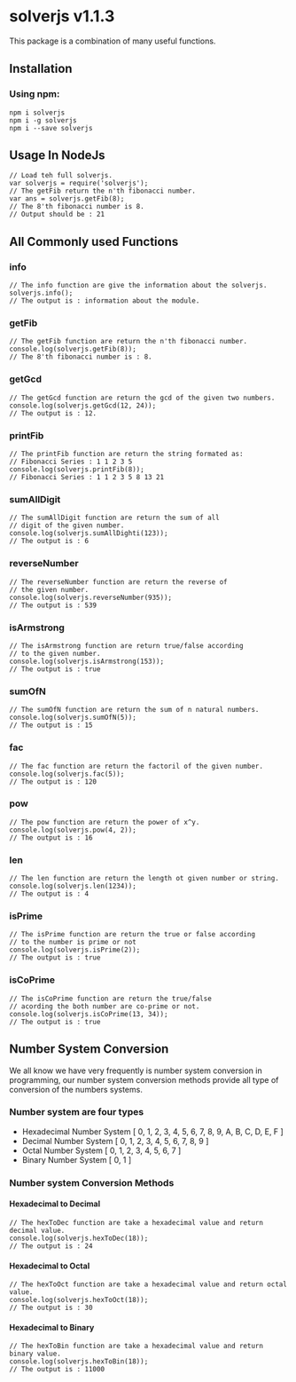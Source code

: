 # solverjs v1.1.3
This package is a combination of many useful functions.

## Installation
### Using npm:
    npm i solverjs
    npm i -g solverjs
    npm i --save solverjs

## Usage In NodeJs
    // Load teh full solverjs.
    var solverjs = require('solverjs');
    // The getFib return the n'th fibonacci number.
    var ans = solverjs.getFib(8);
    // The 8'th fibonacci number is 8.
    // Output should be : 21

## All Commonly used Functions
### info
    // The info function are give the information about the solverjs.
    solverjs.info();
    // The output is : information about the module.

### getFib
    // The getFib function are return the n'th fibonacci number.
    console.log(solverjs.getFib(8));
    // The 8'th fibonacci number is : 8.

### getGcd
    // The getGcd function are return the gcd of the given two numbers.
    console.log(solverjs.getGcd(12, 24));
    // The output is : 12.

### printFib
    // The printFib function are return the string formated as:
    // Fibonacci Series : 1 1 2 3 5
    console.log(solverjs.printFib(8));
    // Fibonacci Series : 1 1 2 3 5 8 13 21

### sumAllDigit
    // The sumAllDigit function are return the sum of all
    // digit of the given number.
    console.log(solverjs.sumAllDighti(123));
    // The output is : 6

### reverseNumber
    // The reverseNumber function are return the reverse of 
    // the given number.
    console.log(solverjs.reverseNumber(935));
    // The output is : 539

### isArmstrong
    // The isArmstrong function are return true/false according
    // to the given number.
    console.log(solverjs.isArmstrong(153));
    // The output is : true

### sumOfN
    // The sumOfN function are return the sum of n natural numbers.
    console.log(solverjs.sumOfN(5));
    // The output is : 15

### fac
    // The fac function are return the factoril of the given number.
    console.log(solverjs.fac(5));
    // The output is : 120

### pow
    // The pow function are return the power of x^y.
    console.log(solverjs.pow(4, 2));
    // The output is : 16

### len
    // The len function are return the length ot given number or string.
    console.log(solverjs.len(1234));
    // The output is : 4

### isPrime
    // The isPrime function are return the true or false according
    // to the number is prime or not
    console.log(solverjs.isPrime(2));
    // The output is : true

### isCoPrime
    // The isCoPrime function are return the true/false
    // acording the both number are co-prime or not.
    console.log(solverjs.isCoPrime(13, 34));
    // The output is : true


## Number System Conversion
We all know we have very frequently is number system conversion in programming, our number system conversion methods provide all type of conversion of the numbers systems.

### Number system are four types
- Hexadecimal Number System   [ 0, 1, 2, 3, 4, 5, 6, 7, 8, 9, A, B, C, D, E, F ]
- Decimal Number System       [ 0, 1, 2, 3, 4, 5, 6, 7, 8, 9 ]
- Octal Number System         [ 0, 1, 2, 3, 4, 5, 6, 7 ]
- Binary Number System        [ 0, 1 ] 

### Number system Conversion Methods

#### Hexadecimal to Decimal
    // The hexToDec function are take a hexadecimal value and return decimal value.
    console.log(solverjs.hexToDec(18));
    // The output is : 24

#### Hexadecimal to Octal
    // The hexToOct function are take a hexadecimal value and return octal value.
    console.log(solverjs.hexToOct(18));
    // The output is : 30

#### Hexadecimal to Binary
    // The hexToBin function are take a hexadecimal value and return binary value.
    console.log(solverjs.hexToBin(18));
    // The output is : 11000